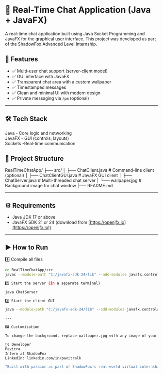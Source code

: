 # 💬 Real-Time Chat Application (Java + JavaFX)

A real-time chat application built using Java Socket Programming and JavaFX for the graphical user interface. This project was developed as part of the ShadowFox Advanced Level Internship.

## 🚀 Features

- ✅ Multi-user chat support (server-client model)
- ✅ GUI interface with JavaFX
- ✅ Transparent chat area with a custom wallpaper
- ✅ Timestamped messages
- ✅ Clean and minimal UI with modern design
- ✅ Private messaging via `/pm` (optional)

---

## 🛠️ Tech Stack

 Java        - Core logic and networking   
 JavaFX      - GUI (controls, layouts)     
 Sockets     -Real-time communication     

## 📁 Project Structure

RealTimeChatApp/
├── src/
│ ├── ChatClient.java # Command-line client (optional)
│ ├── ChatClientGUI.java # JavaFX GUI client
│ ├── ChatServer.java # Multi-threaded chat server
│ └── wallpaper.jpg # Background image for chat window
├── README.md


---

## ⚙️ Requirements

- Java JDK 17 or above  
- JavaFX SDK 21 or 24 (download from [https://openjfx.io](https://openjfx.io))

---

## ▶️ How to Run

1️⃣ Compile all files

```bash
cd RealTimeChatApp/src
javac --module-path "C:/javafx-sdk-24/lib" --add-modules javafx.controls ChatClientGUI.java ChatClient.java ChatServer.java

2️⃣ Start the server (in a separate terminal)

java ChatServer

3️⃣ Start the client GUI

java --module-path "C:/javafx-sdk-24/lib" --add-modules javafx.controls ChatClientGUI

---

🖼️ Customization

To change the background, replace wallpaper.jpg with any image of your choice (same name).

🙋‍♀️ Developer
Pavitra
Intern at ShadowFox
LinkedIn: linkedin.com/in/pavitralk

"Built with passion as part of ShadowFox’s real-world virtual internship experience.” 